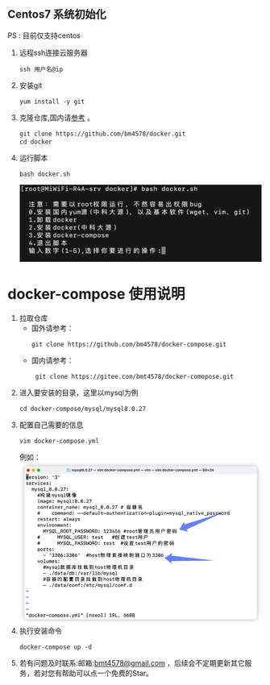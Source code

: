 ## Centos7 系统初始化

PS : 目前仅支持centos
1. 远程ssh连接云服务器
    ```shell
    ssh 用户名@ip
    ```
2. 安装git
   ```shell
   yum install -y git
   ```
4. 克隆仓库,国内请[参考](https://gitee.com/bmt4578/docker.git) 。
    ```shell
    git clone https://github.com/bm4578/docker.git
    cd docker
    ```
5. 运行脚本
    ```shell
    bash docker.sh 
    ```
   ![](https://raw.githubusercontent.com/bm4578/images/master/202301111918656.png)

# docker-compose 使用说明
1. 拉取仓库
    - 国外请参考：
        ```shell
        git clone https://github.com/bm4578/docker-compose.git
        ```
    - 国内请参考：
       ```shell
        git clone https://gitee.com/bmt4578/docker-comopose.git
       ```
2. 进入要安装的目录，这里以mysql为例
    ```shell
    cd docker-compose/mysql/mysql8.0.27
    ```
3. 配置自己需要的信息
    ```shell
    vim docker-compose.yml
    ```
   例如：
   ![](https://raw.githubusercontent.com/bm4578/images/master/202302271551469.png)
4. 执行安装命令
    ```shell
    docker-compose up -d
    ```
5. 若有问题及时联系:邮箱:bmt4578@gmail.com ，后续会不定期更新其它服务，若对您有帮助可以点一个免费的Star。   
